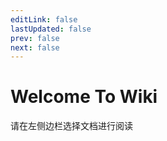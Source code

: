 ```yaml
---
editLink: false
lastUpdated: false
prev: false
next: false
---
```

# Welcome To Wiki

请在左侧边栏选择文档进行阅读
